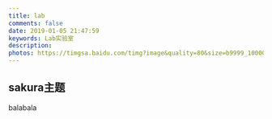 ```yaml
---
title: lab
comments: false
date: 2019-01-05 21:47:59
keywords: Lab实验室
description: 
photos: https://timgsa.baidu.com/timg?image&quality=80&size=b9999_10000&sec=1546706243595&di=184fac9aca96bbaf39331bd73519f7c8&imgtype=0&src=http%3A%2F%2Fpic.qiantucdn.com%2F58pic%2F28%2F38%2F86%2F65u58PIC35B_1024.jpg%2521%2Ffw%2F780%2Fwatermark%2Furl%2FL3dhdGVybWFyay12MS4zLnBuZw%3D%3D%2Falign%2Fcenter
---
```


## sakura主题
balabala